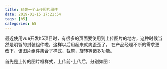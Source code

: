 ```yaml
---
title: 封装一个上传照片组件
date: 2019-01-15 17:21:54
tags: [h5]
categories: h5
---
```


  最近使用vue开发h5项目时，有很多的页面要使用到上传图片的地方，这种时候当然是明智的封装组件啦，这样以后用起来就爽歪歪了。
  在产品经理不断的需求更改下，该图片组件集合了样式，裁剪，旋转等诸多功能。

  首先是上传的图片框样式，上传前-上传后，分别如图：
  

